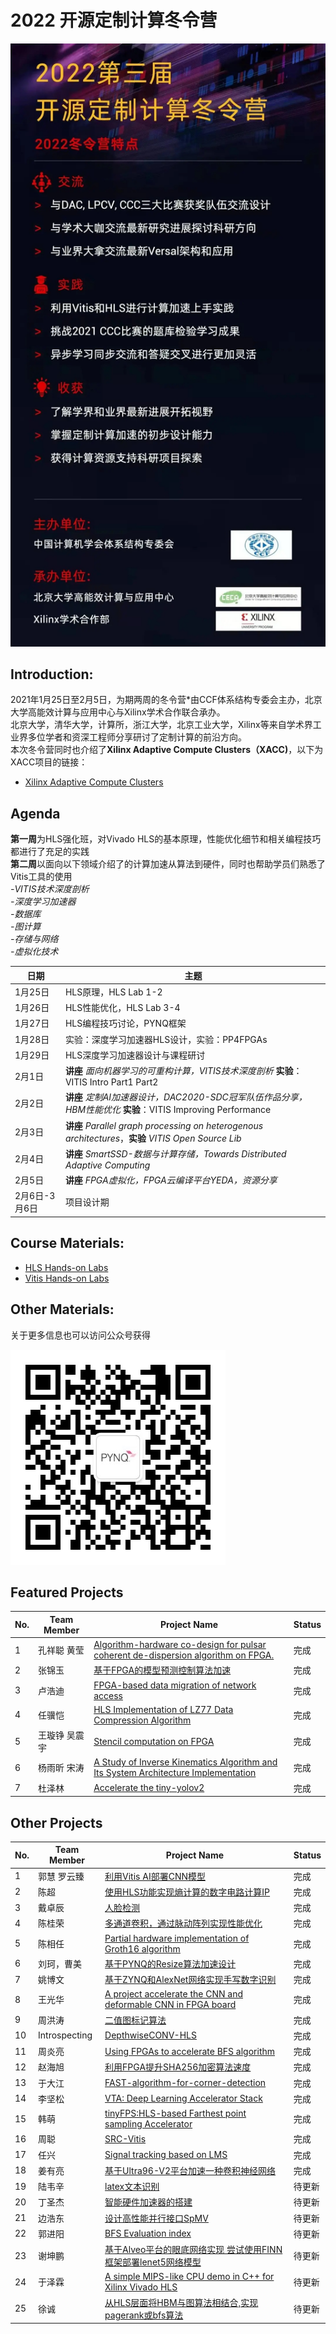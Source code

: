 # 2022 开源定制计算冬令营

![image](image/winter_camp22.jpg)

## Introduction:
2021年1月25日至2月5日，为期两周的冬令营*由CCF体系结构专委会主办，北京大学高能效计算与应用中心与Xilinx学术合作联合承办。  
北京大学，清华大学，计算所，浙江大学，北京工业大学，Xilinx等来自学术界工业界多位学者和资深工程师分享研讨了定制计算的前沿方向。  
本次冬令营同时也介绍了**Xilinx Adaptive Compute Clusters（XACC)**，以下为XACC项目的链接：
*  [Xilinx Adaptive Compute Clusters](https://xilinx.github.io/xacc/)

## Agenda
**第一周**为HLS强化班，对Vivado HLS的基本原理，性能优化细节和相关编程技巧都进行了充足的实践    
**第二周**以面向以下领域介绍了的计算加速从算法到硬件，同时也帮助学员们熟悉了Vitis工具的使用  
*-VITIS技术深度剖析  
-深度学习加速器  
-数据库  
-图计算  
-存储与网络  
-虚拟化技术* 

日期 | 主题
-|-
1月25日 | HLS原理，HLS Lab 1-2
1月26日 | HLS性能优化，HLS Lab 3-4
1月27日 | HLS编程技巧讨论，PYNQ框架
1月28日 | 实验：深度学习加速器HLS设计，实验：PP4FPGAs
1月29日 | HLS深度学习加速器设计与课程研讨
2月1日 | **讲座** *面向机器学习的可重构计算，VITIS技术深度剖析* **实验**：VITIS Intro Part1 Part2
2月2日 | **讲座** *定制AI加速器设计，DAC2020-SDC冠军队伍作品分享，HBM性能优化* **实验**：VITIS Improving Performance
2月3日 | **讲座** *Parallel graph processing on heterogenous architectures*，**实验** *VITIS Open Source Lib*
2月4日 | **讲座** *SmartSSD-数据与计算存储，Towards Distributed Adaptive Computing* 
2月5日 | **讲座** *FPGA虚拟化，FPGA云编译平台YEDA，资源分享*
2月6日-3月6日  | 项目设计期

## Course Materials:
* [HLS Hands-on Labs](https://github.com/xupgit/High-Level-Synthesis-Flow-on-Zynq-using-Vivado-HLS)
* [Vitis Hands-on Labs](https://xilinx.github.io/xup_compute_acceleration/)

## Other Materials:
关于更多信息也可以访问公众号获得  

![image](image/qrcode_Pynq_small.jpg)

## Featured Projects

No. | Team Member | Project Name | Status
-|-|-|-
1| 孔祥聪 黄莹| [Algorithm-hardware co-design for pulsar coherent de-dispersion algorithm on FPGA.](https://github.com/kongxiangcong/Pulsar-FPGA)| 完成
2| 张锦玉 | [基于FPGA的模型预测控制算法加速](https://github.com/zhang-jinyu/IIoT-SPYN/tree/2021_CN_WinterCamp)| 完成
3| 卢浩迪 | [FPGA-based data migration of network access](https://github.com/Lhoddy/fpga_demo) | 完成
4| 任骥恺 | [HLS Implementation of LZ77 Data Compression Algorithm](https://github.com/bjrjk/HLS-LZ77) | 完成
5| 王璇铮 吴震宇  | [Stencil computation on FPGA](https://github.com/KevinLikesDringCoffe/Stencil-computation-on-FPGA) | 完成
6| 杨雨昕 宋涛 | [A Study of Inverse Kinematics Algorithm and Its System Architecture Implementation](https://github.com/CICS-ICT/ik-acceleration) | 完成
7| 杜泽林 | [Accelerate the tiny-yolov2](https://github.com/duzelin/Convor.git) | 完成

## Other Projects

No. | Team Member | Project Name | Status
-|-|-|-
1| 郭慧 罗云臻| [利用Vitis AI部署CNN模型](https://github.com/CSU-GH/XilinxWinterCampProject)| 完成
2| 陈超 | [使用HLS功能实现熵计算的数字电路计算IP](https://github.com/AllenChenChao/20210208HLS_for_entropy)| 完成
3| 戴卓辰 | [人脸检测](https://github.com/XS30/Face-detection-in-PYNQ) | 完成
4| 陈桂荣 | [多通道卷积，通过脉动阵列实现性能优化](https://github.com/minicarbon/winter_camp_project) | 完成
5| 陈相任 | [Partial hardware implementation of Groth16 algorithm](https://github.com/chenxiangren1/Groth16) | 完成
6| 刘珂，曹美|[基于PYNQ的Resize算法加速设计](https://github.com/onWayforever/Xilinx_winterCamp/blob/master/readMe.md)| 完成
7| 姚博文 |[基于ZYNQ和AlexNet网络实现手写数字识别](https://github.com/yobuwen/hello-one) | 完成
8| 王光华 | [A project accelerate the CNN and deformable CNN in FPGA board](https://github.com/meicale/Acc_DeCNN_on_FPGA) | 完成
9| 周洪涛 |[二值图标记算法](https://github.com/ZhouHunt/Two-Scan-Labeling-implemented-on-FPGA) | 完成
10| Introspecting| [DepthwiseCONV-HLS](https://github.com/Introspecting/DepthwiseCONV-HLS) | 完成
11| 周炎亮 | [Using FPGAs to accelerate BFS algorithm](https://github.com/triode-zyl/BFS-on-FPGA) | 完成
12| 赵海旭| [利用FPGA提升SHA256加密算法速度](https://github.com/zhaohaixu/SHA256-FPGA-HLS) | 完成
13| 于大江 | [FAST-algorithm-for-corner-detection](https://github.com/djgq2020/FAST-algorithm-for-corner-detection/blob/main/README.md) | 完成
14| 李坚松 | [VTA: Deep Learning Accelerator Stack](https://gitee.com/json-lee/fpga-getting-started ) | 完成
15| 韩萌 | [tinyFPS:HLS-based Farthest point sampling Accelerator](https://github.com/hanm2019/tinyFPS) | 完成
16| 周聪 | [SRC-Vitis](https://github.com/sazczmh/SRC-Vitis) | 完成
17| 任兴 | [Signal tracking based on LMS](https://github.com/rx978871284/Signal-tracking-based-on-LMS.git) | 完成
18| 姜有亮 | [基于Ultra96-V2平台加速一种卷积神经网络](https://github.com/cocoyomi/Accelerate-ConvNet-on-Ultra96V2) | 完成
19| 陆韦辛| [latex文本识别]( https://github.com/aceansgar/latex_recognition/blob/main/readme.md) | 待更新
20| 丁圣杰| [智能硬件加速器的搭建](https://github.com/AI-Unicorn-D/Design-of-accelerator-based-on-zcu104/blob/main/README.md)| 待更新
21| 边浩东 | [设计高性能并行接口SpMV](https://github.com/nulidangxueshen/2021_Xilinx_FPGA_SpMV/blob/main/README.md) | 待更新
22| 郭进阳 | [BFS Evaluation index](https://github.com/Jinyang-Guo/HBM-BFS) | 待更新
23| 谢坤鹏 | [基于Alveo平台的眼底网络实现 尝试使用FINN框架部署lenet5网络模型](https://github.com/xiekunpeng/Xilinx_Wintercamp) | 待更新
24| 于泽霖 | [A simple MIPS-like CPU demo in C++ for Xilinx Vivado HLS](https://github.com/junglehust/Vivado_HLS-Demo/blob/main/README.md) | 待更新
25| 徐诚 | [从HLS层面将HBM与图算法相结合,实现pagerank或bfs算法](https://github.com/jerryxucheng/vitis) | 待更新
